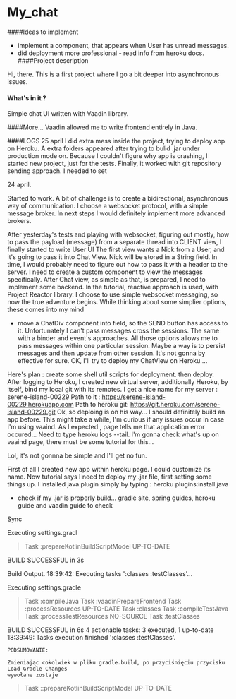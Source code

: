 # My_chat

####Ideas to implement
- implement a component, that appears when User has unread messages.
- did deployment more professional - read info from heroku docs.
####Project description

Hi, there. This is a first project where I go a bit deeper into asynchronous issues.

#### What's in it ?
Simple chat UI written with Vaadin library.


####More...
Vaadin allowed me to write frontend entirely in Java.


####LOGS
25 april
I did extra mess inside the project, trying to deploy app on Heroku. 
A extra folders appeared after trying to bulid .jar under production mode on. 
Because I couldn't figure why app is crashing, I started new project, 
just for the tests.
Finally, it worked with git repository sending approach. I needed to set  

24 april.

Started to work.
A bit of challenge is to create a bidirectional, asynchronous way of 
communication. I choose a websocket protocol, with a simple message broker.
In next steps I would definitely implement more advanced brokers.

After yesterday's tests and playing with websocket, figuring out mostly, 
how to pass the payload (message) from a separate thread into CLIENT view, 
I finally started to write User UI
The first view wants a Nick from a User, and it's going to pass it into Chat View.
Nick will be stored in a String field. In time, I would probably need to figure out how to 
pass it with a header to the server.
I need to create a custom component to view the messages specifically.
After Chat view, as simple as that, is prepared, I need to implement some backend.
In the tutorial, reactive approach is used, with Project Reactor library.
I choose to use simple websocket messaging, so now the true adventure begins.
While thinking about some simplier options, these comes into my mind
- move a ChatDiv component into field, so the SEND button has access to it.
Unfortunately I can't pass messages cross the sessions.
The same with a binder and event's approaches. All those options allows me to 
pass messages within one particular session. Maybe a way is to persist messages and then update 
from other session. It's not gonna by effective for sure. 
OK, I'll try to deploy my ChatView on Heroku.... 

Here's plan : create some shell util scripts for deployment.
then deploy.
After logging to Heroku, I created new virtual server, additionally Heroku, by itself, 
bind my local git with its remotes.
I get a nice name for my server : serene-island-00229
Path to it : https://serene-island-00229.herokuapp.com
Path to heroku git: https://git.heroku.com/serene-island-00229.git
Ok, so deploing is on his way... I should definitely build an app before. This might take a while, I'm curious if
any issues occur in case I'm using vaaind.
As I expected , page tells me that application error occured... 
Need to type heroku logs --tail.
I'm gonna check what's up on vaaind page, there must be some tutorial for this...

Lol, it's not gonnna be simple and I'll get no fun.

First of all I created new app within heroku page. I could customize its name. Now tutorial says I need to deploy 
my .jar file, first setting some things up.
I installed java plugin simply by typing : heroku plugins:install java
- check if my .jar is properly build... gradle site, spring guides, heroku guide and vaadin guide to check











Sync

Executing settings.gradl
> Task :prepareKotlinBuildScriptModel UP-TO-DATE

BUILD SUCCESSFUL in 3s

Build Output.
18:39:42: Executing tasks ':classes :testClasses'...

Executing settings.gradle
> Task :compileJava
> Task :vaadinPrepareFrontend
> Task :processResources UP-TO-DATE
> Task :classes
> Task :compileTestJava
> Task :processTestResources NO-SOURCE
> Task :testClasses

BUILD SUCCESSFUL in 6s
4 actionable tasks: 3 executed, 1 up-to-date
18:39:49: Tasks execution finished ':classes :testClasses'.

    PODSUMOWANIE:

    Zmieniając cokolwiek w pliku gradle.build, po przyciśnięciu przycisku Load Gradle Changes
    wywołane zostaje 
> Task ::prepareKotlinBuildScriptModel UP-TO-DATE









 




